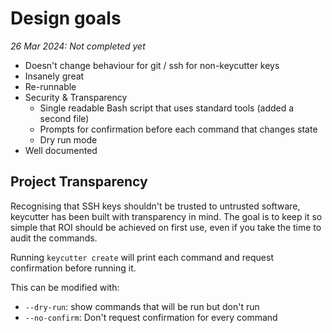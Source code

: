 # Design goals

*26 Mar 2024: Not completed yet*

- Doesn't change behaviour for git / ssh for non-keycutter keys
- Insanely great
- Re-runnable
- Security & Transparency
    - Single readable Bash script that uses standard tools (added a second file)
    - Prompts for confirmation before each command that changes state
    - Dry run mode
- Well documented

## Project Transparency

Recognising that SSH keys shouldn't be trusted to untrusted software, keycutter
has been built with transparency in mind. The goal is to keep it so simple that
ROI should be achieved on first use, even if you take the time to audit the
commands. 

Running `keycutter create` will print each command and request confirmation before running it. 

This can be modified with:

- `--dry-run`:  show commands that will be run but don't run
- `--no-confirm`: Don't request confirmation for every command 
